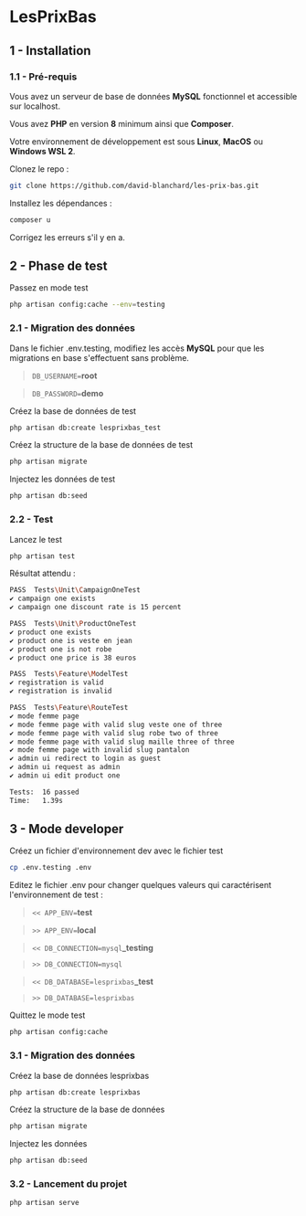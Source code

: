 # LesPrixBas


## 1 - Installation

### 1.1 - Pré-requis


Vous avez un serveur de base de données **MySQL** fonctionnel et accessible sur localhost.

Vous avez **PHP** en version **8** minimum ainsi que **Composer**.

Votre environnement de développement est sous **Linux**, **MacOS** ou **Windows WSL 2**.

Clonez le repo :

```zsh
git clone https://github.com/david-blanchard/les-prix-bas.git
```

Installez les dépendances :

```zsh
composer u
```

Corrigez les erreurs s'il y en a.


## 2 - Phase de test


Passez en mode test

```zsh
php artisan config:cache --env=testing
```

### 2.1 - Migration des données


Dans le fichier .env.testing, modifiez les accès **MySQL** pour que les migrations en base s'effectuent sans problème.

> `DB_USERNAME=`**root**

> `DB_PASSWORD=`**demo**

Créez la base de données de test

```zsh
php artisan db:create lesprixbas_test
```

Créez la structure de la base de données de test

```zsh
php artisan migrate
```

Injectez les données de test

```zsh
php artisan db:seed
```
### 2.2 - Test

Lancez le test

```zsh
php artisan test
```
Résultat attendu :

```zsh
PASS  Tests\Unit\CampaignOneTest
✔️ campaign one exists
✔️ campaign one discount rate is 15 percent

PASS  Tests\Unit\ProductOneTest
✔️ product one exists
✔️ product one is veste en jean
✔️ product one is not robe
✔️ product one price is 38 euros

PASS  Tests\Feature\ModelTest
✔️ registration is valid
✔️ registration is invalid

PASS  Tests\Feature\RouteTest
✔️ mode femme page
✔️ mode femme page with valid slug veste one of three
✔️ mode femme page with valid slug robe two of three
✔️ mode femme page with valid slug maille three of three
✔️ mode femme page with invalid slug pantalon
✔️ admin ui redirect to login as guest
✔️ admin ui request as admin
✔️ admin ui edit product one

Tests:  16 passed
Time:   1.39s
```

## 3 - Mode developer

Créez un fichier d'environnement dev avec le fichier test

```zsh
cp .env.testing .env
```

Editez le fichier .env pour changer quelques valeurs qui caractérisent l'environnement de test : 


> `<< APP_ENV=`**test**

> `>> APP_ENV=`**local**

> `<< DB_CONNECTION=mysql`**_testing**

> `>> DB_CONNECTION=mysql`

> `<< DB_DATABASE=lesprixbas`**_test**

> `>> DB_DATABASE=lesprixbas`


Quittez le mode test

```zsh
php artisan config:cache
```

### 3.1 - Migration des données


Créez la base de données lesprixbas

```zsh
php artisan db:create lesprixbas
```

Créez la structure de la base de données

```zsh
php artisan migrate
```

Injectez les données

```zsh
php artisan db:seed
```

### 3.2 - Lancement du projet

```zsh
php artisan serve
```
